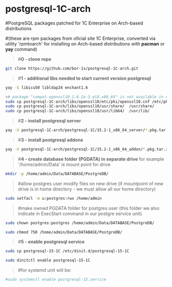 # postgresql-1C-arch
#PostgreSQL packages patched for 1C Enterprise on Arch-based distributions 

#(these are rpm packages from oficial site 1C Enterprise, converted via utility 'rpmtoarch' for installing on Arch-based distributions with **pacman** or **yay** command)

>#**0 - clone repo**
```bash
git clone https://github.com/bor-1s/postgresql-1C-arch.git
```

>#**1 - additional libs needed to start current version postgresql**
```bash
yay -S libicu50 libldap24 enchant1.6

># package "compat-openssl10-1.0.2o-3.el8.x86_64" is not available in official arch repositories or AUR, so copy files
sudo cp postgresql-1C-arch/libs/openssl10/etc/pki/openssl10.cnf /etc/pki/openssl10.cnf
sudo cp postgresql-1C-arch/libs/openssl10/usr/share/  /usr/share/
sudo cp postgresql-1C-arch/libs/openssl10/usr/lib64/  /usr/lib/

```
>#**2 - install postgresql server**
```bash
yay -U postgresql-1C-arch/postgresql-1C/15.2-1_x86_64_server/*.pkg.tar.zst
```
>#**3 - install postgresql addons**
```bash
yay -U postgresql-1C-arch/postgresql-1C/15.2-1_x86_64_addon/*.pkg.tar.zst
```
>#**4 - create database folder (PGDATA) in separate drive** for example  '/home/admin/Data' is mount point for drive
```bash
mkdir -p /home/admin/Data/DATABASE/PostgreDB/
```
>#allow postgres user modify files on new drive (if mountpoint of new drive is in home directory - we must allow all our home directory)
```bash
sudo setfacl -m u:postgres:rwx /home/admin
```
>#make owned PGDATA folder for postgres user (this folder we also indicate in ExecStart command in our postgre service unit)
```bash
sudo chown postgres:postgres /home/admin/Data/DATABASE/PostgreDB/

sudo chmod 750 /home/admin/Data/DATABASE/PostgreDB/
```
>#**5 - enable postgresql service**
```bash
sudo cp postgresql-15-1C /etc/dinit.d/postgresql-15-1C

sudo dinitctl enable postgresql-15-1C
```
>#for systemd unit will be:
```bash
#sudo systemctl enable postgresql-15.service
```

